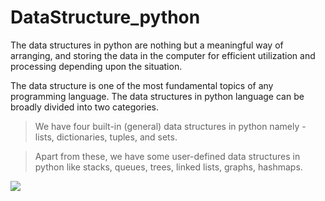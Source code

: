 # DataStructure_python

The data structures in python are nothing but a meaningful way of arranging, and storing the data in the computer for efficient utilization and processing depending upon the situation.

The data structure is one of the most fundamental topics of any programming language. The data structures in python language can be broadly divided into two categories.
> We have four built-in (general) data structures in python namely - lists, dictionaries, tuples, and sets.

> Apart from these, we have some user-defined data structures in python like stacks, queues, trees, linked lists, graphs, hashmaps.

<img src= "https://scaler.com/topics/images/what-is-a-data-structure.webp">
